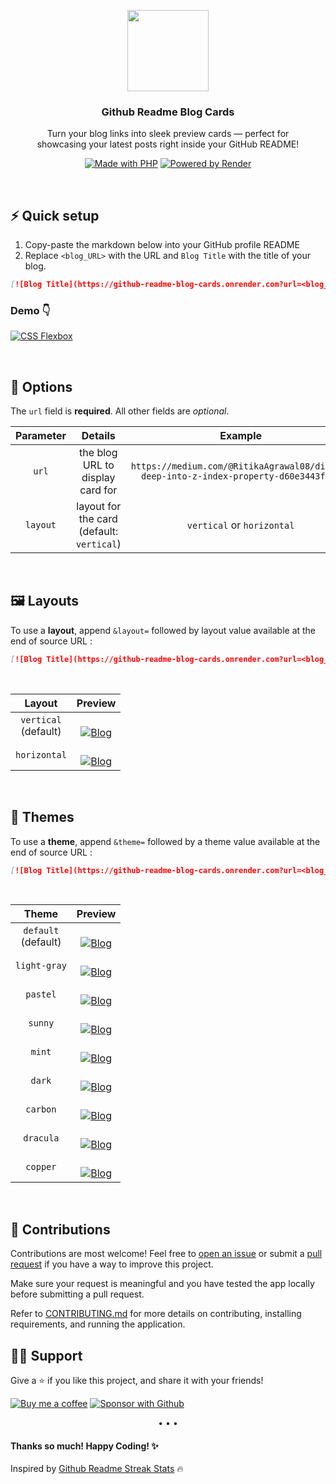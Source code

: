 <p align="center">
  <img src="https://res.cloudinary.com/djix6uusx/image/upload/v1754362230/blog-logo_jrjmgp.png" width="130px"/>
  <h3 align="center">Github Readme Blog Cards</h3>
</p>

<p align="center">
  Turn your blog links into sleek preview cards — perfect for <br/> showcasing your latest posts right inside your GitHub README!
</p>

<p align="center">
<a href="https://www.php.net/"><img alt="Made with PHP" title="Made with PHP" src="https://img.shields.io/badge/-Made%20with%20PHP-4e5b93?style=for-the-badge&logo=php&logoColor=white"/></a>
<a href="https://render.com/"><img alt="Powered by Render" title="Powered by Render" src="https://img.shields.io/badge/-Powered%20by%20Render-000?style=for-the-badge&logo=render&logoColor=white"/></a>
    
</p>

<br/>

## ⚡ Quick setup

1. Copy-paste the markdown below into your GitHub profile README
2. Replace `<blog_URL>` with the URL and `Blog Title` with the title of your blog.

```md
[![Blog Title](https://github-readme-blog-cards.onrender.com?url=<blog_URL>)](blog_URL)
```

### Demo :point_down:

[![CSS Flexbox](https://github-readme-blog-cards.onrender.com?url=https://medium.com/@RitikaAgrawal08/exploring-css-flexbox-getting-started-with-the-basics-1174eea3ad4e&layout=vertical)](https://medium.com/@RitikaAgrawal08/exploring-css-flexbox-getting-started-with-the-basics-1174eea3ad4e)

<br/>

## 🔧 Options

The `url` field is **required**. All other fields are _optional_.
<br/>

| Parameter |                  Details                  |                                       Example                                        |
| :-------: | :---------------------------------------: | :----------------------------------------------------------------------------------: |
|   `url`   |     the blog URL to display card for      | `https://medium.com/@RitikaAgrawal08/diving-deep-into-z-index-property-d60e3443f4ec` |
| `layout`  | layout for the card (default: `vertical`) |                              `vertical` or `horizontal`                              |

<br/>

## 🖼 Layouts

To use a **layout**, append `&layout=` followed by layout value available at the end of source URL :

```md
[![Blog Title](https://github-readme-blog-cards.onrender.com?url=<blog_URL>&layout=horizontal)](blog_URL)
```

<br/>

|           Layout           |                                                                                                                           Preview                                                                                                                           |
| :------------------------: | :---------------------------------------------------------------------------------------------------------------------------------------------------------------------------------------------------------------------------------------------------------: |
| `vertical` <br/> (default) |  <br/> [![Blog](https://github-readme-blog-cards.onrender.com?url=https://medium.com/@RitikaAgrawal08/diving-deep-into-z-index-property-d60e3443f4ec&layout=vertical)](https://medium.com/@RitikaAgrawal08/diving-deep-into-z-index-property-d60e3443f4ec)  |
|        `horizontal`        | <br/> [![Blog](https://github-readme-blog-cards.onrender.com?url=https://medium.com/@RitikaAgrawal08/diving-deep-into-z-index-property-d60e3443f4ec&layout=horizontal)](https://medium.com/@RitikaAgrawal08/diving-deep-into-z-index-property-d60e3443f4ec) |

<br/>

## 🌈 Themes

To use a **theme**, append `&theme=` followed by a theme value available at the end of source URL :

```md
[![Blog Title](https://github-readme-blog-cards.onrender.com?url=<blog_URL>&theme=dark)](blog_URL)
```

<br/>

|           Theme           |                                                                                                                          Preview                                                                                                                           |
| :-----------------------: | :--------------------------------------------------------------------------------------------------------------------------------------------------------------------------------------------------------------------------------------------------------: |
| `default` <br/> (default) | <br/> [![Blog](https://github-readme-blog-cards.onrender.com?url=https://medium.com/@RitikaAgrawal08/diving-deep-into-z-index-property-d60e3443f4ec&layout=vertical)](https://medium.com/@RitikaAgrawal08/diving-deep-into-z-index-property-d60e3443f4ec)  |
|       `light-gray`        | <br/> [![Blog](https://github-readme-blog-cards.onrender.com?url=https://medium.com/@RitikaAgrawal08/recreating-marquee-loop-animation-with-css-ef3faa24d2ab&layout=vertical&theme=light-gray)](https://medium.com/@RitikaAgrawal08/before-after-a-complete-guide-5ae39240d520) |
|         `pastel`          |   <br/> [![Blog](https://github-readme-blog-cards.onrender.com?url=https://medium.com/@RitikaAgrawal08/diving-deep-into-z-index-property-d60e3443f4ec&layout=vertical&theme=pastel)](https://medium.com/@RitikaAgrawal08/diving-deep-into-z-index-property-d60e3443f4ec)   |
|          `sunny`          |   <br/> [![Blog](https://github-readme-blog-cards.onrender.com?url=https://medium.com/@RitikaAgrawal08/diving-deep-into-z-index-property-d60e3443f4ec&layout=vertical&theme=sunny)](https://medium.com/@RitikaAgrawal08/diving-deep-into-z-index-property-d60e3443f4ec)    |
|          `mint`           |    <br/> [![Blog](https://github-readme-blog-cards.onrender.com?url=https://medium.com/@RitikaAgrawal08/diving-deep-into-z-index-property-d60e3443f4ec&theme=mint)](https://medium.com/@RitikaAgrawal08/diving-deep-into-z-index-property-d60e3443f4ec)    |
|          `dark`           |    <br/> [![Blog](https://github-readme-blog-cards.onrender.com?url=https://medium.com/@RitikaAgrawal08/diving-deep-into-z-index-property-d60e3443f4ec&theme=dark)](https://medium.com/@RitikaAgrawal08/diving-deep-into-z-index-property-d60e3443f4ec)    |
|         `carbon`          |   <br/> [![Blog](https://github-readme-blog-cards.onrender.com?url=https://medium.com/@RitikaAgrawal08/diving-deep-into-z-index-property-d60e3443f4ec&theme=carbon)](https://medium.com/@RitikaAgrawal08/diving-deep-into-z-index-property-d60e3443f4ec)   |
|         `dracula`         |  <br/> [![Blog](https://github-readme-blog-cards.onrender.com?url=https://medium.com/@RitikaAgrawal08/diving-deep-into-z-index-property-d60e3443f4ec&theme=dracula)](https://medium.com/@RitikaAgrawal08/diving-deep-into-z-index-property-d60e3443f4ec)   |
|         `copper`          |   <br/> [![Blog](https://github-readme-blog-cards.onrender.com?url=https://medium.com/@RitikaAgrawal08/diving-deep-into-z-index-property-d60e3443f4ec&theme=copper)](https://medium.com/@RitikaAgrawal08/diving-deep-into-z-index-property-d60e3443f4ec)   |

<br/>

## 🤗 Contributions

Contributions are most welcome! Feel free to [open an issue](https://github.com/DenverCoder1/github-readme-streak-stats/issues/new/choose) or submit a [pull request](https://github.com/DenverCoder1/github-readme-streak-stats/compare) if you have a way to improve this project.

Make sure your request is meaningful and you have tested the app locally before submitting a pull request.

Refer to [CONTRIBUTING.md](/CONTRIBUTING.md) for more details on contributing, installing requirements, and running the application.

## 🙋‍♂️ Support

Give a ⭐ if you like this project, and share it with your friends!

<p align="left">
  <a href="https://buymeacoffee.com/ritikaagrawal08"><img alt="Buy me a coffee" title="Buy me a coffee" src="https://img.shields.io/badge/-Buy%20me%20a%20coffee-yellow?style=for-the-badge&logo=buymeacoffee&logoColor=white"/></a>
  <a href="https://github.com/sponsors/Ritika-Agrawal811"><img alt="Sponsor with Github" title="Sponsor with Github" src="https://img.shields.io/badge/-Sponsor-ea4aaa?style=for-the-badge&logo=github&logoColor=white"/></a>
</p>

<p align='center'>• • •</p>

#### Thanks so much! Happy Coding! ✨

Inspired by [Github Readme Streak Stats](https://github.com/DenverCoder1/github-readme-streak-stats) :fire:
